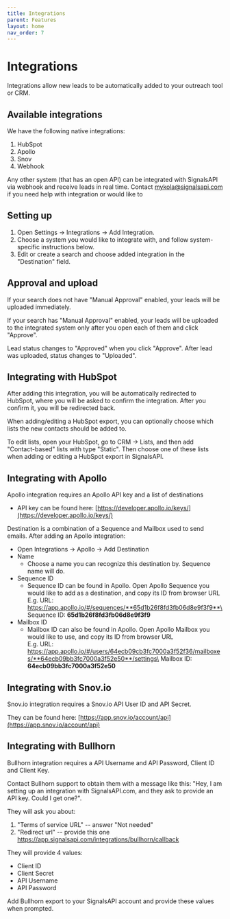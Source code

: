 ```yaml
---
title: Integrations
parent: Features
layout: home
nav_order: 7
---
```


# Integrations

Integrations allow new leads to be automatically added to your outreach tool or CRM.

## Available integrations

We have the following native integrations:

1. HubSpot
2. Apollo
3. Snov
4. Webhook

Any other system (that has an open API) can be integrated with SignalsAPI via webhook and receive leads in real time. Contact mykola@signalsapi.com if you need help with integration or would like to&#x20;

## Setting up

1. Open Settings -> Integrations -> Add Integration.
2. Choose a system you would like to integrate with, and follow system-specific instructions below.
3. Edit or create a search and choose added integration in the "Destination" field.

## Approval and upload

If your search does not have "Manual Approval" enabled, your leads will be uploaded immediately.

If your search has "Manual Approval" enabled, your leads will be uploaded to the integrated system only after you open each of them and click "Approve".

Lead status changes to "Approved" when you click "Approve". After lead was uploaded, status changes to "Uploaded".

## Integrating with HubSpot

After adding this integration, you will be automatically redirected to HubSpot, where you will be asked to confirm the integration. After you confirm it, you will be redirected back.

When adding/editing a HubSpot export, you can optionally choose which lists the new contacts should be added to.

To edit lists, open your HubSpot, go to CRM -> Lists, and then add "Contact-based" lists with type "Static". Then choose one of these lists when adding or editing a HubSpot export in SignalsAPI.

## Integrating with Apollo

Apollo integration requires an Apollo API key and a list of destinations

* API key can be found here: [https://developer.apollo.io/keys/](https://developer.apollo.io/keys/)

Destination is a combination of a Sequence and Mailbox used to send emails. After adding an Apollo integration:

* Open Integrations -> Apollo -> Add Destination
* Name
  * Choose a name you can recognize this destination by. Sequence name will do.
* Sequence ID
  * Sequence ID can be found in Apollo. Open Apollo Sequence you would like to add as a destination, and copy its ID from browser URL\
    E.g. URL: https://app.apollo.io/#/sequences/**65d1b26f8fd3fb06d8e9f3f9**\
    Sequence ID: **65d1b26f8fd3fb06d8e9f3f9**
* Mailbox ID
  * Mailbox ID can also be found in Apollo. Open Apollo Mailbox you would like to use, and copy its ID from browser URL\
    E.g. URL: https://app.apollo.io/#/users/64ecb09cb3fc7000a3f52f36/mailboxes/**64ecb09bb3fc7000a3f52e50**/settings\
    Mailbox ID: **64ecb09bb3fc7000a3f52e50**

## Integrating with Snov.io

Snov.io integration requires a Snov.io API User ID and API Secret.

They can be found here: [https://app.snov.io/account/api](https://app.snov.io/account/api)

## Integrating with Bullhorn

Bullhorn integration requires a API Username and API Password, Client ID and Client Key.

Contact Bullhorn support to obtain them with a message like this: "Hey, I am setting up an integration with SignalsAPI.com, and they ask to provide an API key. Could I get one?".

They will ask you about:

1. "Terms of service URL" -- answer "Not needed"
2. "Redirect url" -- provide this one https://app.signalsapi.com/integrations/bullhorn/callback

They will provide 4 values:
- Client ID
- Client Secret
- API Username
- API Password

Add Bullhorn export to your SignalsAPI account and provide these values when prompted.
